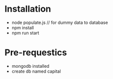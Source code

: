 # Installation
  * node populate.js // for dummy data to database 
  * npm install
  * npm run start

# Pre-requestics
  * mongodb installed 
  * create db named  capital
